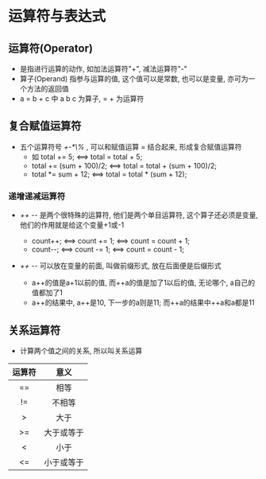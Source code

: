 # 运算符与表达式

## 运算符(Operator)
- 是指进行运算的动作, 如加法运算符"+", 减法运算符"-"
- 算子(Operand) 指参与运算的值, 这个值可以是常数, 也可以是变量, 亦可为一个方法的返回值
- a = b + c 中 a b c 为算子, = + 为运算符

## 复合赋值运算符
- 五个运算符号 *+-\*\\%* , 可以和赋值运算 *=* 结合起来, 形成复合赋值运算符
	- 如 total += 5; <==> total = total + 5;
	- total += (sum + 100)/2; <==> total = total + (sum + 100)/2;
	- total \*= sum + 12; <==> total = total * (sum + 12);
	
### 递增递减运算符
- *++ --* 是两个很特殊的运算符, 他们是两个单目运算符, 这个算子还必须是变量, 他们的作用就是给这个变量+1或-1
	- count++; <==> count += 1; <==> count = count + 1;
	- count--; <==> count -= 1; <==> count = count - 1;

- *++ --* 可以放在变量的前面, 叫做前缀形式, 放在后面便是后缀形式
	- a++的值是a+1以前的值, 而++a的值是加了1以后的值, 无论哪个, a自己的值都加了1 
	- a++的结果中, a++是10, 下一步的a则是11; 而++a的结果中++a和a都是11

## 关系运算符
- 计算两个值之间的关系, 所以叫关系运算

运算符 | 意义
:--: | :--:
== | 相等
!= | 不相等
\> | 大于
\>= | 大于或等于
\< | 小于
\<= | 小于或等于
